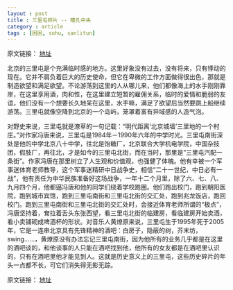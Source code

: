 ```yaml
---
layout : post
title : 三里屯碎片 -- 瞳孔中央
category : article
tags : [困困, sohu, sanlitun]
---
```


原文链接： [地址](http://catnap.blog.sohu.com/194440437.html)

北京的三里屯是个充满临时感的地方。这里好象没有过去，没有将来，只有悸动的现在。它并不肩负着巨大的历史使命，但它在卑微的工作方面做得很出色，那就是制造欲望和满足欲望。不论游荡到这里的人从哪儿来，他们都像海上的水手刚刚靠岸，在这里享用酒，肉和性，在这里建立短暂的雇佣关系，临时的爱情和脆弱的友谊，他们没有一个想要长久地呆在这里，水手嘛，满足了欲望后当然要跳上船继续游荡。三里屯就像空降到北京的一个岛屿，笼罩着富有异域感的人造气泡。

对野史来说，三里屯就是潦草的一句记载：“明代距离‘北京城墙’三里地的一个村庄。”对作家冯唐来说，三里屯是1984年－1990年六年的中学时光。三里屯南街深处是他的中学北京八十中学，往北是饴糖厂，北京联合大学机电学院，中国杂技团，假肢厂，再往北，才是如今的三里屯北街，而在当时，那里是“三里屯汽配一条街”。作家冯唐在那里树立了人生观和价值观，也强健了体魄。他有幸被一个军事迷体育老师教导，这个军事迷精研中日战争史，相信“二十一世纪，中日必有一战”，他有责任为中华民族准备好这场战争，一年十二个月里，除了六、七、八、九月四个月，他都逼冯唐和他的同学们绕着学校跑圈。他们跑出校门，跑到朝阳医院，跑到城市宾馆，跑到三里屯南街和三里屯北街的交汇处，跑到兆龙饭店，跑回校门。跑到三里屯南街和三里屯北街的交汇处时，会接近体育老师所谓的“极点”，冯唐坚持着，耷拉着舌头东张西望，看三里屯北街的临建房，看临建房开始卖酒，看小卖铺砌成啤酒杯的形状。对音乐人黄燎原来说，三里屯生于1995年死于2005年，它是一连串北京具有先锋精神的酒吧：白房子，隐蔽的树，芥末坊，swing……，黄燎原没有办法忘记三里屯南街，因为他所有的业务几乎都是在这里的酒吧谈的，和他谈事的人只能在酒吧找到他，他所有的女友都是在酒吧里认识的，只有在酒吧里他才能见到人。这就是历史意义上的三里屯，这些历史碎片的年头一点都不长，可它们消失得无影无踪。


原文链接： [地址](http://catnap.blog.sohu.com/194440437.html)